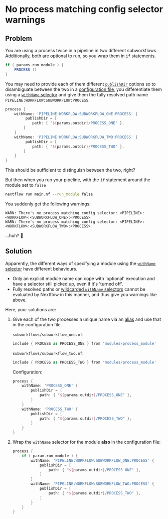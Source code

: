 # No process matching config selector warnings

## Problem

You are using a process twice in a pipeline in two different subworkflows.  Additionally, both are optional to run, so you wrap them in `if` statements.

```groovy
if ( params.run_module ) {
    PROCESS ()
}
```

You may need to provide each of them different [`publishDir`](https://www.nextflow.io/docs/latest/process.html#publishdir) options so to disambiguate between the two in a [configuration file](https://www.nextflow.io/docs/latest/config.html#configuration-file), you differentiate them using a [`withName` selector](https://www.nextflow.io/docs/latest/config.html#process-selectors) and give them the fully resolved path name `PIPELINE:WORKFLOW:SUBWORKFLOW:PROCESS`.

```groovy
process {
    withName: 'PIPELINE:WORKFLOW:SUBWORKFLOW_ONE:PROCESS' {
         publishDir = [
            path: { "${params.outdir}/PROCESS_ONE" },
        ]
    }
    withName: 'PIPELINE:WORKFLOW:SUBWORKFLOW_TWO:PROCESS' {
         publishDir = [
            path: { "${params.outdir}/PROCESS_TWO" },
        ]
    }
}
```

This should be sufficient to distinguish between the two, right?

But then when you run your pipeline, with the `if` statement around the module set to `false`

```bash
nextflow run main.nf --run_module false
```

You suddenly get the following warnings:

```output
WARN: There's no process matching config selector: <PIPELINE>:<WORKFLOW>:<SUBWORKFLOW_ONE>:<PROCESS>
WARN: There's no process matching config selector: <PIPELINE>:<WORKFLOW>:<SUBWORKFLOW_TWO>:<PROCESS>
```

...huh? :thinking:

## Solution

Apparently, the different ways of specifying a module using the [`withName` selector](https://www.nextflow.io/docs/latest/config.html#process-selectors) have different behaviours.

* Only an explicit module name can cope with 'optional' execution and have a selector still picked up, even if it's 'turned off'.
* Fully resolved paths or [wildcarded `withName` selectors](https://www.nextflow.io/docs/latest/config.html#selector-expressions) cannot be evaluated by Nextflow in this manner, and thus give you warnings like above.

Here, your solutions are:

1. Give each of the two processes a unique name via an [alias](https://www.nextflow.io/docs/latest/dsl2.html#module-aliases) and use that in the configuration file.

    `subworkflows/subworkflow_one.nf`:
    ```groovy
    include { PROCESS as PROCESS_ONE } from 'modules/process_module'
    ```

    `subworkflows/subworkflow_two.nf`:
    ```groovy
    include { PROCESS as PROCESS_TWO } from 'modules/process_module'
    ```

    Configuration:
    ```groovy
    process {
        withName: 'PROCESS_ONE' {
            publishDir = [
                path: { "${params.outdir}/PROCESS_ONE" },
            ]
        }
        withName: 'PROCESS_TWO' {
            publishDir = [
                path: { "${params.outdir}/PROCESS_TWO" },
            ]
        }
    }
    ```

2. Wrap the `withName` selector for the module **also** in the configuration file:

    ```groovy
    process {
        if ( param.run_module ) {
            withName: 'PIPELINE:WORKFLOW:SUBWORKFLOW_ONE:PROCESS' {
                publishDir = [
                    path: { "${params.outdir}/PROCESS_ONE" },
                ]
            }
            withName: 'PIPELINE:WORKFLOW:SUBWORKFLOW_TWO:PROCESS' {
                publishDir = [
                    path: { "${params.outdir}/PROCESS_TWO" },
                ]
            }
        }
    }
    ```
